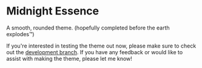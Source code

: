 # Midnight Essence
A smooth, rounded theme. (hopefully completed before the earth explodes:tm:)

If you're interested in testing the theme out now, please make sure to check out the [development branch](https://github.com/discord-extensions/midnight-essence/tree/dev). If you have any feedback or would like to assist with making the theme, please let me know!
